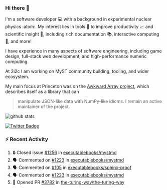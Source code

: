 ### Hi there 👋 

I'm a software developer 💻 with a background in experimental nuclear physics :atom:. My interest lies in tools :wrench: to improve productivity :chart_with_upwards_trend: and scientific insight :telescope:, including rich documentation 📚, interactive computing 🧮, and more! 

I have experience in many aspects of software engineering, including game design, full-stack web development, and high-performance numeric computing. 

At 2i2c I am working on MyST community building, tooling, and wider ecosystem. 

My main focus at Princeton was on the [Awkward Array project](awkward-array.org/), which describes itself as a library that can 
> manipulate JSON-like data with NumPy-like idioms. I remain an active maintainer of the project. 

![github stats](https://github-readme-stats.vercel.app/api?username=agoose77&show_icons=true&hide_rank=true&hide_title=true&bg_color=30,e76445,904e95&text_color=efe3ec&icon_color=efe3ec)
<!--
**agoose77/agoose77** is a ✨ _special_ ✨ repository because its `README.md` (this file) appears on your GitHub profile.

Here are some ideas to get you started:

- 🔭 I’m currently working on ...
- 🌱 I’m currently learning ...
- 👯 I’m looking to collaborate on ...
- 🤔 I’m looking for help with ...
- 💬 Ask me about ...
- 📫 How to reach me: ...
- 😄 Pronouns: ...
- ⚡ Fun fact: ...
-->

[![Twitter Badge](https://img.shields.io/twitter/follow/agoose77?style=flat-square&logo=Twitter&logoColor=white&color=cornflowerblue)](https://twitter.com/agoose77)

### :zap: Recent Activity

<!--START_SECTION:activity-->
1. 🔒 Closed issue [#1256](https://github.com/executablebooks/mystmd/issues/1256) in [executablebooks/mystmd](https://github.com/executablebooks/mystmd)
2. 🗣 Commented on [#1223](https://github.com/executablebooks/mystmd/pull/1223#issuecomment-2223445145) in [executablebooks/mystmd](https://github.com/executablebooks/mystmd)
3. 🗣 Commented on [#105](https://github.com/executablebooks/sphinx-proof/pull/105#issuecomment-2222262321) in [executablebooks/sphinx-proof](https://github.com/executablebooks/sphinx-proof)
4. 🗣 Commented on [#1223](https://github.com/executablebooks/mystmd/pull/1223#issuecomment-2214249202) in [executablebooks/mystmd](https://github.com/executablebooks/mystmd)
5. 💪 Opened PR [#3782](https://github.com/the-turing-way/the-turing-way/pull/3782) in [the-turing-way/the-turing-way](https://github.com/the-turing-way/the-turing-way)
<!--END_SECTION:activity-->
